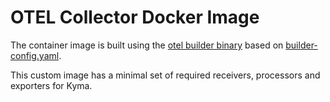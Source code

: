 # OTEL Collector Docker Image

The container image is built using the [otel builder binary](https://github.com/open-telemetry/opentelemetry-collector/tree/main/cmd/builder) based on [builder-config.yaml](https://github.com/open-telemetry/opentelemetry-collector/blob/main/cmd/otelcorecol/builder-config.yaml).

This custom image has a minimal set of required receivers, processors and exporters for Kyma.